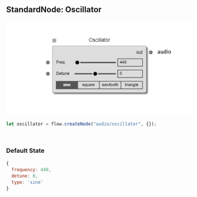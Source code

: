 ## StandardNode: Oscillator

<img class="zoomable" alt="Oscillator standard node" src="/images/standard-nodes/audio/oscillator.png" />

<Hierarchy :extend="{name: 'Node', link: '../../api/classes/node.html'}" />
<br/>

```js
let oscillator = flow.createNode("audio/oscillator", {});
```

<br/>

### Default State

```js
{
  frequency: 440,
  detune: 0,
  type: 'sine'
}
```
